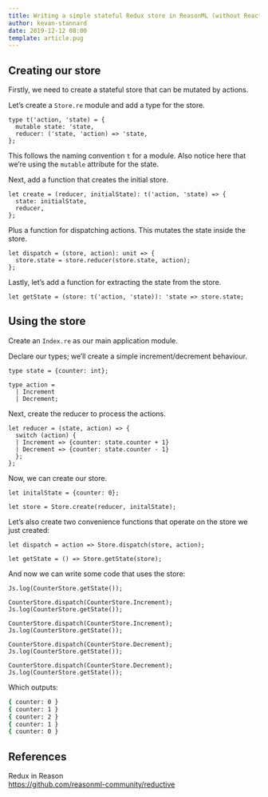 ```yaml
---
title: Writing a simple stateful Redux store in ReasonML (without React)
author: kevan-stannard
date: 2019-12-12 08:00
template: article.pug
---
```


## Creating our store

Firstly, we need to create a stateful store that can be mutated by actions.

Let’s create a `Store.re` module and add a type for the store.

```reasonml
type t('action, 'state) = {
  mutable state: 'state,
  reducer: ('state, 'action) => 'state,
};
```

This follows the naming convention `t` for a module. Also notice here that we’re using the `mutable` attribute for the state.

Next, add a function that creates the initial store.

```reasonml
let create = (reducer, initialState): t('action, 'state) => {
  state: initialState,
  reducer,
};
```

Plus a function for dispatching actions. This mutates the state inside the store.

```reasonml
let dispatch = (store, action): unit => {
  store.state = store.reducer(store.state, action);
};
```

Lastly, let’s add a function for extracting the state from the store.

```reasonml
let getState = (store: t('action, 'state)): 'state => store.state;
```

## Using the store

Create an `Index.re` as our main application module.

Declare our types; we’ll create a simple increment/decrement behaviour.

```reasonml
type state = {counter: int};

type action =
  | Increment
  | Decrement;
```

Next, create the reducer to process the actions.

```reasonml
let reducer = (state, action) => {
  switch (action) {
  | Increment => {counter: state.counter + 1}
  | Decrement => {counter: state.counter - 1}
  };
};
```

Now, we can create our store.

```reasonml
let initalState = {counter: 0};

let store = Store.create(reducer, initalState);
```

Let’s also create two convenience functions that operate on the store we just created:

```reasonml
let dispatch = action => Store.dispatch(store, action);

let getState = () => Store.getState(store);
```

And now we can write some code that uses the store:

```reasonml
Js.log(CounterStore.getState());

CounterStore.dispatch(CounterStore.Increment);
Js.log(CounterStore.getState());

CounterStore.dispatch(CounterStore.Increment);
Js.log(CounterStore.getState());

CounterStore.dispatch(CounterStore.Decrement);
Js.log(CounterStore.getState());

CounterStore.dispatch(CounterStore.Decrement);
Js.log(CounterStore.getState());
```

Which outputs:

```bash
{ counter: 0 }
{ counter: 1 }
{ counter: 2 }
{ counter: 1 }
{ counter: 0 }
```

## References

Redux in Reason  
https://github.com/reasonml-community/reductive
